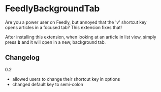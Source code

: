 FeedlyBackgroundTab
===

Are you a power user on Feedly, but annoyed that the 'v' shortcut key opens articles in a focused tab?  This extension fixes that!

After installing this extension, when looking at an article in list view, simply press **b** and it will open in a new, background tab.

Changelog
---

0.2
* allowed users to change their shortcut key in options
* changed default key to semi-colon
